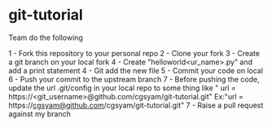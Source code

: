 # git-tutorial
Team do the following

1 - Fork this repository to your personal repo
2 - Clone your fork
3 - Create a git branch on your local fork
4 - Create "helloworld<ur_name>.py" and add a print statement
4 - Git add the new file
5 - Commit your code on local
6 - Push your commit to the upstream branch
7 - Before pushing the code, update the url .git/config in your local repo to some thing like " url = https://<git_username>@github.com/cgsyam/git-tutorial.git"
    Ex:"url = https://cgsyam@github.com/cgsyam/git-tutorial.git"
7 - Raise a pull request against my branch
